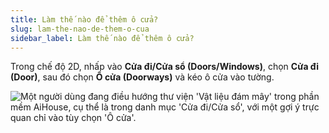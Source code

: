 ```yaml
---
title: Làm thế nào để thêm ô cửa?
slug: lam-the-nao-de-them-o-cua
sidebar_label: Làm thế nào để thêm ô cửa?
---
```


Trong chế độ 2D, nhấp vào **Cửa đi/Cửa sổ (Doors/Windows)**, chọn **Cửa đi (Door)**, sau đó chọn **Ô cửa (Doorways)** và kéo ô cửa vào tường.

![Một người dùng đang điều hướng thư viện 'Vật liệu đám mây' trong phần mềm AiHouse, cụ thể là trong danh mục 'Cửa đi/Cửa sổ', với một gợi ý trực quan chỉ vào tùy chọn 'Ô cửa'.](https://storage.googleapis.com/jegavn_kb/images/bb64fcb7-543d-4dcb-adce-59eda1aeb808.png)